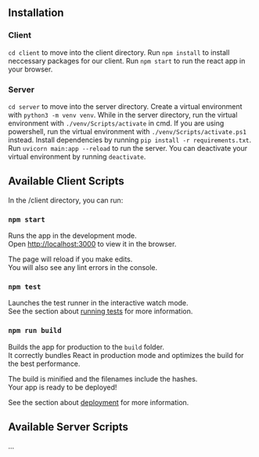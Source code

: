 ## Installation

### Client
`cd client` to move into the client directory.
Run `npm install` to install neccessary packages for our client.
Run `npm start` to run the react app in your browser.

### Server
`cd server` to move into the server directory.
Create a virtual environment with `python3 -m venv venv`.
While in the server directory, run the virtual environment with `./venv/Scripts/activate` in cmd.
If you are using powershell, run the virtual environment with `./venv/Scripts/activate.ps1` instead.
Install dependencies by running `pip install -r requirements.txt`.
Run `uvicorn main:app --reload` to run the server.
You can deactivate your virtual environment by running `deactivate`.

## Available Client Scripts 

In the /client directory, you can run:

### `npm start`

Runs the app in the development mode.\
Open [http://localhost:3000](http://localhost:3000) to view it in the browser.

The page will reload if you make edits.\
You will also see any lint errors in the console.

### `npm test`

Launches the test runner in the interactive watch mode.\
See the section about [running tests](https://facebook.github.io/create-react-app/docs/running-tests) for more information.

### `npm run build`

Builds the app for production to the `build` folder.\
It correctly bundles React in production mode and optimizes the build for the best performance.

The build is minified and the filenames include the hashes.\
Your app is ready to be deployed!

See the section about [deployment](https://facebook.github.io/create-react-app/docs/deployment) for more information.

## Available Server Scripts 
...